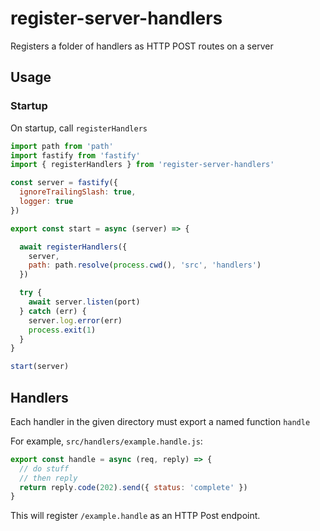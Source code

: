 # register-server-handlers

Registers a folder of handlers as HTTP POST routes on a server

## Usage

### Startup

On startup, call `registerHandlers`

```javascript
import path from 'path'
import fastify from 'fastify'
import { registerHandlers } from 'register-server-handlers'

const server = fastify({
  ignoreTrailingSlash: true,
  logger: true
})

export const start = async (server) => {

  await registerHandlers({
    server,
    path: path.resolve(process.cwd(), 'src', 'handlers')
  })

  try {
    await server.listen(port)
  } catch (err) {
    server.log.error(err)
    process.exit(1)
  }
}

start(server)
```

## Handlers

Each handler in the given directory must export a named function `handle`

For example, `src/handlers/example.handle.js`:

```javascript
export const handle = async (req, reply) => {
  // do stuff
  // then reply
  return reply.code(202).send({ status: 'complete' })
}
```

This will register `/example.handle` as an HTTP Post endpoint.